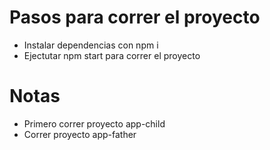 # Pasos para correr el proyecto

- Instalar dependencias con npm i
- Ejectutar npm start para correr el proyecto

# Notas
- Primero correr proyecto app-child
- Correr proyecto app-father
